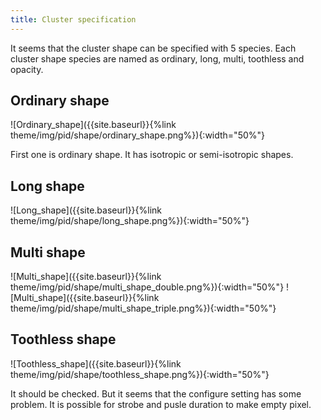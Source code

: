 ```yaml
---
title: Cluster specification
---
```


It seems that the cluster shape can be specified with 5 species.
Each cluster shape species are named as ordinary, long, multi, toothless and opacity. 

## Ordinary shape
![Ordinary_shape]({{site.baseurl}}{%link theme/img/pid/shape/ordinary_shape.png%}){:width="50%"}

First one is ordinary shape.
It has isotropic or semi-isotropic shapes.

## Long shape
![Long_shape]({{site.baseurl}}{%link theme/img/pid/shape/long_shape.png%}){:width="50%"}

## Multi shape
![Multi_shape]({{site.baseurl}}{%link theme/img/pid/shape/multi_shape_double.png%}){:width="50%"}
![Multi_shape]({{site.baseurl}}{%link theme/img/pid/shape/multi_shape_triple.png%}){:width="50%"}

## Toothless shape
![Toothless_shape]({{site.baseurl}}{%link theme/img/pid/shape/toothless_shape.png%}){:width="50%"}

It should be checked. 
But it seems that the configure setting has some problem.
It is possible for strobe and pusle duration to make empty pixel.
